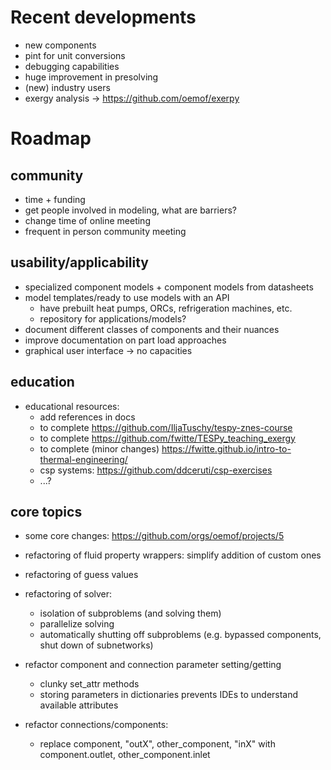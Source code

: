 # Recent developments

- new components
- pint for unit conversions
- debugging capabilities
- huge improvement in presolving
- (new) industry users
- exergy analysis -> https://github.com/oemof/exerpy

# Roadmap

## community

- time + funding
- get people involved in modeling, what are barriers?
- change time of online meeting
- frequent in person community meeting

## usability/applicability

- specialized component models + component models from datasheets
- model templates/ready to use models with an API
  - have prebuilt heat pumps, ORCs, refrigeration machines, etc.
  - repository for applications/models?
- document different classes of components and their nuances
- improve documentation on part load approaches
- graphical user interface -> no capacities

## education

- educational resources:
  - add references in docs
  - to complete https://github.com/IljaTuschy/tespy-znes-course
  - to complete https://github.com/fwitte/TESPy_teaching_exergy
  - to complete (minor changes) https://fwitte.github.io/intro-to-thermal-engineering/
  - csp systems: https://github.com/ddceruti/csp-exercises
  - ...?

## core topics

- some core changes: https://github.com/orgs/oemof/projects/5

- refactoring of fluid property wrappers: simplify addition of custom ones
- refactoring of guess values
- refactoring of solver:
  - isolation of subproblems (and solving them)
  - parallelize solving
  - automatically shutting off subproblems (e.g. bypassed components, shut down of subnetworks)
- refactor component and connection parameter setting/getting
  - clunky set_attr methods
  - storing parameters in dictionaries prevents IDEs to understand available attributes
- refactor connections/components:
  - replace component, "outX", other_component, "inX" with component.outlet, other_component.inlet
